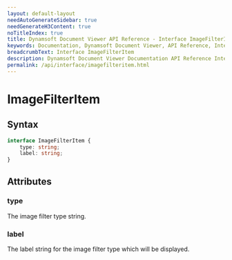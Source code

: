 ```yaml
---
layout: default-layout
needAutoGenerateSidebar: true
needGenerateH3Content: true
noTitleIndex: true
title: Dynamsoft Document Viewer API Reference - Interface ImageFilterItem
keywords: Documentation, Dynamsoft Document Viewer, API Reference, Interface ImageFilterItem
breadcrumbText: Interface ImageFilterItem
description: Dynamsoft Document Viewer Documentation API Reference Interface ImageFilterItem Page
permalink: /api/interface/imagefilteritem.html
---
```


# ImageFilterItem

## Syntax

```typescript
interface ImageFilterItem {
    type: string; 
    label: string; 
}
```

## Attributes

### type

The image filter type string.

### label

The label string for the image filter type which will be displayed.
